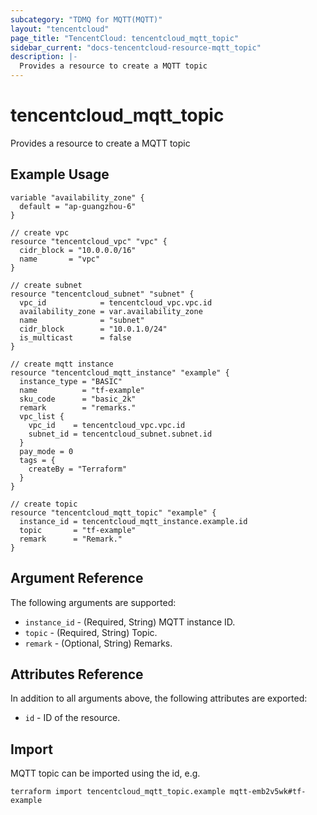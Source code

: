 ```yaml
---
subcategory: "TDMQ for MQTT(MQTT)"
layout: "tencentcloud"
page_title: "TencentCloud: tencentcloud_mqtt_topic"
sidebar_current: "docs-tencentcloud-resource-mqtt_topic"
description: |-
  Provides a resource to create a MQTT topic
---
```


# tencentcloud_mqtt_topic

Provides a resource to create a MQTT topic

## Example Usage

```hcl
variable "availability_zone" {
  default = "ap-guangzhou-6"
}

// create vpc
resource "tencentcloud_vpc" "vpc" {
  cidr_block = "10.0.0.0/16"
  name       = "vpc"
}

// create subnet
resource "tencentcloud_subnet" "subnet" {
  vpc_id            = tencentcloud_vpc.vpc.id
  availability_zone = var.availability_zone
  name              = "subnet"
  cidr_block        = "10.0.1.0/24"
  is_multicast      = false
}

// create mqtt instance
resource "tencentcloud_mqtt_instance" "example" {
  instance_type = "BASIC"
  name          = "tf-example"
  sku_code      = "basic_2k"
  remark        = "remarks."
  vpc_list {
    vpc_id    = tencentcloud_vpc.vpc.id
    subnet_id = tencentcloud_subnet.subnet.id
  }
  pay_mode = 0
  tags = {
    createBy = "Terraform"
  }
}

// create topic
resource "tencentcloud_mqtt_topic" "example" {
  instance_id = tencentcloud_mqtt_instance.example.id
  topic       = "tf-example"
  remark      = "Remark."
}
```

## Argument Reference

The following arguments are supported:

* `instance_id` - (Required, String) MQTT instance ID.
* `topic` - (Required, String) Topic.
* `remark` - (Optional, String) Remarks.

## Attributes Reference

In addition to all arguments above, the following attributes are exported:

* `id` - ID of the resource.



## Import

MQTT topic can be imported using the id, e.g.

```
terraform import tencentcloud_mqtt_topic.example mqtt-emb2v5wk#tf-example
```

